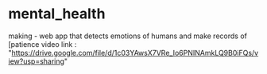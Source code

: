 # mental_health
making - web app that detects emotions of humans and make records of [patience
 video link : "https://drive.google.com/file/d/1c03YAwsX7VRe_Io6PNINAmkLQ9B0iFQs/view?usp=sharing"
